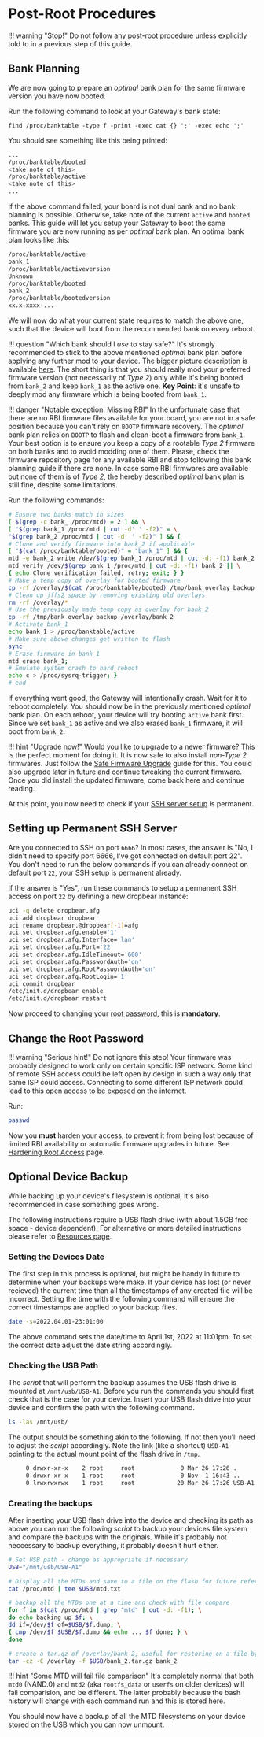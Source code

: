# Post-Root Procedures

!!! warning "Stop!"
    Do not follow any post-root procedure unless explicitly told to in a previous step of this guide.

## Bank Planning

We are now going to prepare an *optimal* bank plan for the same firmware version you have now booted.

Run the following command to look at your Gateway's bank state:

```find /proc/banktable -type f -print -exec cat {} ';' -exec echo ';'```

You should see something like this being printed:

```bash
...
/proc/banktable/booted
<take note of this>
/proc/banktable/active
<take note of this>
...
```

If the above command failed, your board is not dual bank and no bank planning is possible. Otherwise, take note of the current `active` and `booted` banks.
This guide will let you setup your Gateway to boot the same firmware you are now running as per *optimal* bank plan. An optimal bank plan looks like this:

```bash
/proc/banktable/active
bank_1
/proc/banktable/activeversion
Unknown
/proc/banktable/booted
bank_2
/proc/banktable/bootedversion
xx.x.xxxx-...
```

We will now do what your current state requires to match the above one, such that the device will boot from the recommended bank on every reboot.

!!! question "Which bank should I _use_ to stay safe?"
    It's strongly recommended to stick to the above mentioned *optimal* bank plan before applying any further mod to your device. The bigger picture description is available [here](https://github.com/Ansuel/tch-nginx-gui/issues/514). The short thing is that you should really mod your preferred firmware version (not necessarily of *Type 2*) only while it's being booted from `bank_2` and keep `bank_1` as the active one.
    **Key Point**: it's unsafe to deeply mod any firmware which is being booted from `bank_1`.

!!! danger "Notable exception: Missing RBI"
    In the unfortunate case that there are no RBI firmware files available for your board, you are not in a safe position because you can't rely on `BOOTP` firmware recovery. The *optimal* bank plan relies on `BOOTP` to flash and clean-boot a firmware from `bank_1`. Your best option is to ensure you keep a copy of a rootable *Type 2* firmware on both banks and to avoid modding one of them. Please, check the firmware repository page for any available RBI and stop following this bank planning guide if there are none.
    In case some RBI firmwares are available but none of them is of *Type 2*, the hereby described *optimal* bank plan is still fine, despite some limitations.

Run the following commands:

```bash
# Ensure two banks match in sizes
[ $(grep -c bank_ /proc/mtd) = 2 ] && \
[ "$(grep bank_1 /proc/mtd | cut -d' ' -f2)" = \
"$(grep bank_2 /proc/mtd | cut -d' ' -f2)" ] && {
# Clone and verify firmware into bank_2 if applicable
[ "$(cat /proc/banktable/booted)" = "bank_1" ] && {
mtd -e bank_2 write /dev/$(grep bank_1 /proc/mtd | cut -d: -f1) bank_2 && \
mtd verify /dev/$(grep bank_1 /proc/mtd | cut -d: -f1) bank_2 || \
{ echo Clone verification failed, retry; exit; } }
# Make a temp copy of overlay for booted firmware
cp -rf /overlay/$(cat /proc/banktable/booted) /tmp/bank_overlay_backup
# Clean up jffs2 space by removing existing old overlays
rm -rf /overlay/*
# Use the previously made temp copy as overlay for bank_2
cp -rf /tmp/bank_overlay_backup /overlay/bank_2
# Activate bank_1
echo bank_1 > /proc/banktable/active
# Make sure above changes get written to flash
sync
# Erase firmware in bank_1
mtd erase bank_1;
# Emulate system crash to hard reboot
echo c > /proc/sysrq-trigger; }
# end
```

If everything went good, the Gateway will intentionally crash. Wait for it to reboot completely.
You should now be in the previously mentioned *optimal* bank plan. On each reboot, your device will try booting `active` bank first. Since we set `bank_1` as active and we also erased `bank_1` firmware, it will boot from `bank_2`.

!!! hint "Upgrade now!"
    Would you like to upgrade to a newer firmware? This is the perfect moment for doing it. It is now safe to also install *non-Type 2* firmwares. Just follow the [Safe Firmware Upgrade](../../Upgrade/) guide for this. You could also upgrade later in future and continue tweaking the current firmware. Once you did install the updated firmware, come back here and continue reading.

At this point, you now need to check if your [SSH server setup](#setting-up-permanent-ssh-server) is permanent.

## Setting up Permanent SSH Server

Are you connected to SSH on port `6666`? In most cases, the answer is "No, I didn't need to specify port 6666, I've got connected on default port 22". You don't need to run the below commands if you can already connect on default port `22`, your SSH setup is permanent already.

If the answer is "Yes", run these commands to setup a permanent SSH access on port `22` by defining a new dropbear instance:

```bash
uci -q delete dropbear.afg
uci add dropbear dropbear
uci rename dropbear.@dropbear[-1]=afg
uci set dropbear.afg.enable='1'
uci set dropbear.afg.Interface='lan'
uci set dropbear.afg.Port='22'
uci set dropbear.afg.IdleTimeout='600'
uci set dropbear.afg.PasswordAuth='on'
uci set dropbear.afg.RootPasswordAuth='on'
uci set dropbear.afg.RootLogin='1'
uci commit dropbear
/etc/init.d/dropbear enable
/etc/init.d/dropbear restart
```

Now proceed to changing your [root password](#change-the-root-password), this is **mandatory**.

## Change the Root Password

!!! warning "Serious hint!"
    Do not ignore this step! Your firmware was probably designed to work only on certain specific ISP network. Some kind of remote SSH access could be left open by design in such a way only that same ISP could access. Connecting to some different ISP network could lead to this open access to be exposed on the internet.

Run:

```bash
passwd
```

Now you **must** harden your access, to prevent it from being lost because of limited RBI availability or automatic firmware upgrades in future. See [Hardening Root Access](../../Hardening/) page.



## Optional Device Backup

While backing up your device's filesystem is optional, it's also recommended in case something goes wrong.

The following instructions require a USB flash drive (with about 1.5GB free space - device dependent). For alternative or more detailed instructions please refer to [Resources page](../../Resources/#making-dumps).


### Setting the Devices Date
The first step in this process is optional, but might be handy in future to determine when your backups were make. If your device has lost (or never recieved) the current time than all the timestamps of any created file will be incorrect. Setting the time with the following command will ensure the correct timestamps are applied to your backup files.

```bash
date -s=2022.04.01-23:01:00
```

The above command sets the date/time to April 1st, 2022 at 11:01pm. To set the correct date adjust the date string accordingly.

### Checking the USB Path
The _script_ that will perform the backup assumes the USB flash drive is mounted at ```/mnt/usb/USB-A1```. Before you run the commands you should first check that is the case for your device. Insert your USB flash drive into your device and confirm the path with the following command.

```bash
ls -las /mnt/usb/
```

The output should be something akin to the following. If not then you'll need to adjust the _script_ accordingly. Note the link (like a shortcut) ```USB-A1``` pointing to the actual mount point of the flash drive in ```/tmp```.

```bash
     0 drwxr-xr-x    2 root     root             0 Mar 26 17:26 .
     0 drwxr-xr-x    1 root     root             0 Nov  1 16:43 ..
     0 lrwxrwxrwx    1 root     root            20 Mar 26 17:26 USB-A1 -> /tmp/run/mountd/sda1
```

### Creating the backups
After inserting your USB flash drive into the device and checking its path as above you can run the following _script_ to backup your devices file system and compare the backups with the originals. While it's probably not neccessary to backup everything, it probably doesn't hurt either.

```bash
# Set USB path - change as appropriate if necessary 
USB="/mnt/usb/USB-A1"

# Display all the MTDs and save to a file on the flash for future reference
cat /proc/mtd | tee $USB/mtd.txt

# backup all the MTDs one at a time and check with file compare
for f in $(cat /proc/mtd | grep "mtd" | cut -d: -f1); \
do echo backing up $f; \
dd if=/dev/$f of=$USB/$f.dump; \
{ cmp /dev/$f $USB/$f.dump && echo ... $f done; } \
done

# create a tar.gz of /overlay/bank_2, useful for restoring on a file-by-file basis
tar -cz -C /overlay -f $USB/bank_2.tar.gz bank_2
```

!!! hint "Some MTD will fail file comparison"
    It's completely normal that both ```mtd0``` (NAND.0) and ```mtd2``` (aka ```rootfs_data```  or ```userfs``` on older devices) will fail comparision, and be different. The latter probably because the bash history will change with each command run and this is stored here.

You should now have a backup of all the MTD filesystems on your device stored on the USB which you can now unmount.
